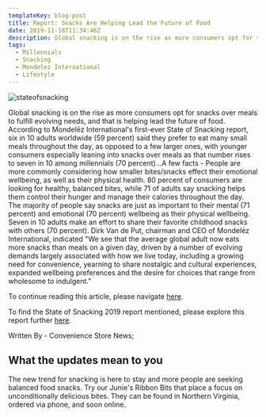 ```yaml
---
templateKey: blog-post
title: Report: Snacks Are Helping Lead the Future of Food
date: 2019-11-18T11:34:46Z
description: Global snacking is on the rise as more consumers opt for snacks over meals to fulfill evolving needs, and that is helping lead the future of food.
tags:
  - Millennials
  - Snacking
  - Mondelez International
  - Lifestyle
---
```


![stateofsnacking](/img/stateofsnacking.jpg)

Global snacking is on the rise as more consumers opt for snacks over meals to fulfill evolving needs, and that is helping lead the future of food.  According to Mondelēz International's first-ever State of Snacking report, six in 10 adults worldwide (59 percent) said they prefer to eat many small meals throughout the day, as opposed to a few larger ones, with younger consumers especially leaning into snacks over meals as that number rises to seven in 10 among millennials (70 percent)...A few facts - People are more commonly considering how smaller bites/snacks effect their emotional wellbeing, as well as their physical health.  80 percent of consumers are looking for healthy, balanced bites, while 71 of adults say snacking helps them control their hunger and manage their calories throughout the day. The majority of people say snacks are just as important to their mental (71 percent) and emotional (70 percent) wellbeing as their physical wellbeing.  Seven in 10 adults make an effort to share their favorite childhood snacks with others (70 percent).  Dirk Van de Put, chairman and CEO of Mondelēz International, indicated "We see that the average global adult now eats more snacks than meals on a given day, driven by a number of evolving demands largely associated with how we live today, including a growing need for convenience, yearning to share nostalgic and cultural experiences, expanded wellbeing preferences and the desire for choices that range from wholesome to indulgent."

To continue reading this article, please navigate [here](https://csnews.com/report-snacks-are-helping-lead-future-food).  

To find the State of Snacking 2019 report mentioned, please explore this report further [here](https://www.stateofsnacking.com/wp-content/uploads/2019/11/2019_MDLZ_stateofsnacking_report_GLOBAL_EN.pdf).

Written By - Convenience Store News;

## What the updates mean to you

The new trend for snacking is here to stay and more people are seeking balanced food snacks.   Try our Junie's Ribbon Bits that place a focus on unconditionally delicious bites. They can be found in Northern Virginia, ordered via phone, and soon online.
